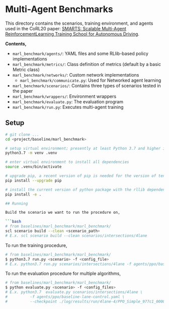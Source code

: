# Multi-Agent Benchmarks

This directory contains the scenarios, training environment, and agents used in the CoRL20 paper: [SMARTS: Scalable Multi-Agent ReinforcementLearning Training School for Autonomous Driving](...).

**Contents,**
- `marl_benchmark/agents/`: YAML files and some RLlib-based policy implementations
- `marl_benchmark/metrics/`: Class definition of metrics (default by a basic Metric class)
- `marl_benchmark/networks/`: Custom network implementations
  - `marl_benchmark/communicate.py`: Used for Networked agent learning
- `marl_benchmark/scenarios/`: Contains three types of scenarios tested in the paper
- `marl_benchmark/wrappers/`: Environment wrappers
- `marl_benchmark/evaluate.py`: The evaluation program
- `marl_benchmark/run.py`: Executes multi-agent training

## Setup
```bash
# git clone ...
cd <project/baseline/marl_benchmark>

# setup virtual environment; presently at least Python 3.7 and higher is officially supported
python3.7 -m venv .venv

# enter virtual environment to install all dependencies
source .venv/bin/activate

# upgrade pip, a recent version of pip is needed for the version of tensorflow we depend on
pip install --upgrade pip

# install the current version of python package with the rllib dependencies
pip install -e .

## Running

Build the scenario we want to run the procedure on,

```bash
# from baselines/marl_benchmark/marl_benchmark/
scl scenario build --clean <scenario_path>
# E.x. scl scenario build --clean scenarios/intersections/4lane
```

To run the training procedure,

```bash
# from baselines/marl_benchmark/marl_benchmark/
$ python3.7 run.py <scenario> -f <config_file>
# E.x. python3.7 run.py scenarios/intersections/4lane -f agents/ppo/baseline-lane-control.yaml --headless
```

To run the evaluation procedure for multiple algorithms,

```bash
# from baselines/marl_benchmark/marl_benchmark/
$ python evaluate.py <scenario> -f <config_files>
# E.x. python3.7  evaluate.py scenarios/intersections/4lane \
#          -f agents/ppo/baseline-lane-control.yaml \
#          --checkpoint ./log/results/run/4lane-4/PPO_Simple_977c1_00000_0_2020-10-14_00-06-10 --headless
```
